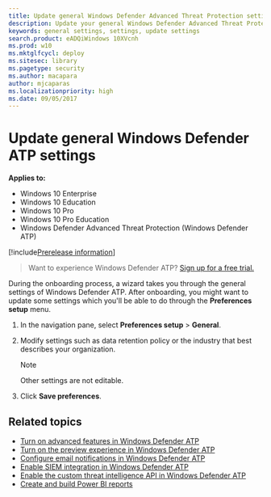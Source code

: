 ```yaml
---
title: Update general Windows Defender Advanced Threat Protection settings
description: Update your general Windows Defender Advanced Threat Protection settings such as data retention or industry after onboarding.
keywords: general settings, settings, update settings
search.product: eADQiWindows 10XVcnh
ms.prod: w10
ms.mktglfcycl: deploy
ms.sitesec: library
ms.pagetype: security
ms.author: macapara
author: mjcaparas
ms.localizationpriority: high
ms.date: 09/05/2017
---
```

# Update general Windows Defender ATP settings

**Applies to:**

- Windows 10 Enterprise
- Windows 10 Education
- Windows 10 Pro
- Windows 10 Pro Education
- Windows Defender Advanced Threat Protection (Windows Defender ATP)

[!include[Prerelease information](prerelease.md)]

>Want to experience Windows Defender ATP? [Sign up for a free trial.](https://www.microsoft.com/en-us/WindowsForBusiness/windows-atp?ocid=docs-wdatp-gensettings-abovefoldlink)

During the onboarding process, a wizard takes you through the general settings of Windows Defender ATP. After onboarding, you might want to update some settings which you'll be able to do through the **Preferences setup** menu.

1. In the navigation pane, select **Preferences setup** > **General**.

2. Modify settings such as data retention policy or the industry that best describes your organization.

    > [!NOTE]
    > Other settings are not editable.

3. Click **Save preferences**.


## Related topics
- [Turn on advanced features in Windows Defender ATP](advanced-features-windows-defender-advanced-threat-protection.md)
- [Turn on the preview experience in Windows Defender ATP](preview-settings-windows-defender-advanced-threat-protection.md)
- [Configure email notifications in Windows Defender ATP](configure-email-notifications-windows-defender-advanced-threat-protection.md)
- [Enable SIEM integration in Windows Defender ATP](enable-siem-integration-windows-defender-advanced-threat-protection.md)
- [Enable the custom threat intelligence API in Windows Defender ATP](enable-custom-ti-windows-defender-advanced-threat-protection.md)
- [Create and build Power BI reports](powerbi-reports-windows-defender-advanced-threat-protection.md)